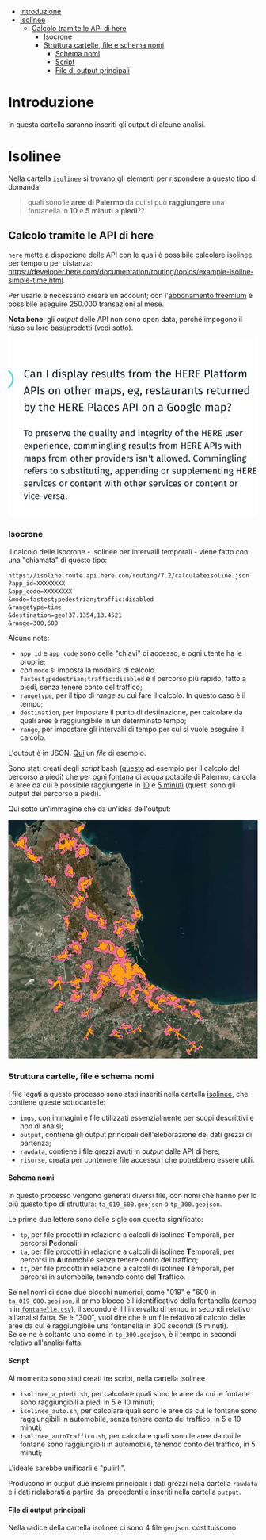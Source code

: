 - [Introduzione](#introduzione)
- [Isolinee](#isolinee)
  - [Calcolo tramite le API di here](#calcolo-tramite-le-api-di-here)
    - [Isocrone](#isocrone)
    - [Struttura cartelle, file e schema nomi](#struttura-cartelle-file-e-schema-nomi)
      - [Schema nomi](#schema-nomi)
      - [Script](#script)
      - [File di output principali](#file-di-output-principali)

# Introduzione

In questa cartella saranno inseriti gli output di alcune analisi.

# Isolinee

Nella cartella [`isolinee`](./isolinee) si trovano gli elementi per rispondere a questo tipo di domanda:

> quali sono le **aree di Palermo** da cui si può **raggiungere** una fontanella in **10** e **5** **minuti** a **piedi**??

## Calcolo tramite le API di here

`here` mette a dispozione delle API con le quali è possibile calcolare isolinee per tempo o per distanza: <https://developer.here.com/documentation/routing/topics/example-isoline-simple-time.html>.

Per usarle è necessario creare un account; con l'[abbonamento freemium](https://developer.here.com/blog/our-here-freemium-developer-plan-in-detail) è possibile eseguire 250.000 transazioni al mese.

**Nota bene**: gli *output* delle API non sono open data, perché impogono il riuso su loro basi/prodotti (vedi sotto).

![](./isolinee/imgs/hereTOS.png)

### Isocrone

Il calcolo delle isocrone - isolinee per intervalli temporali - viene fatto con una "chiamata" di questo tipo:

```
https://isoline.route.api.here.com/routing/7.2/calculateisoline.json
?app_id=XXXXXXXX
&app_code=XXXXXXXX
&mode=fastest;pedestrian;traffic:disabled
&rangetype=time
&destination=geo!37.1354,13.4521
&range=300,600
```

Alcune note:

- `app_id` e `app_code` sono delle "chiavi" di accesso, e ogni utente ha le proprie;
- con `mode` si imposta la modalità di calcolo. `fastest;pedestrian;traffic:disabled` è il percorso più rapido, fatto a piedi, senza tenere conto del traffico;
- `rangetype`, per il tipo di *range* su cui fare il calcolo. In questo caso è il tempo;
- `destination`, per impostare il punto di destinazione, per calcolare da quali aree è raggiungibile in un determinato tempo;
- `range`, per impostare gli intervalli di tempo per cui si vuole eseguire il calcolo.

L'output è in JSON. [Qui](./isolinee/rawdata/tp_001.json) un *file* di esempio.

Sono stati creati degli *script* bash ([questo](./isolinee/isolinee_a_piedi.sh) ad esempio per il calcolo del percorso a piedi) che per [ogni fontana](./isolinee/source.tsv) di acqua potabile di Palermo, calcola le aree da cui è possibile raggiungerle in [10](./isolinee/tp_600.geojson) e [5 minuti](./isolinee/tp_300.geojson) (questi sono gli output del percorso a piedi).

Qui sotto un'immagine che da un'idea dell'output:

![](./isolinee/imgs/tp_300_600.png)

### Struttura cartelle, file e schema nomi

I file legati a questo processo sono stati inseriti nella cartella [isolinee](./isolinee), che contiene queste sottocartelle:

- `imgs`, con immagini e file utilizzati essenzialmente per scopi descrittivi e non di analsi;
- `output`, contiene gli output principali dell'eleborazione dei dati grezzi di partenza;
- `rawdata`, contiene i file grezzi avuti in *output* dalle API di here;
- `risorse`, creata per contenere file accessori che potrebbero essere utili.

#### Schema nomi

In questo processo vengono generati diversi file, con nomi che hanno per lo più questo tipo di struttura: `ta_019_600.geojson` o `tp_300.geojson`.

Le prime due lettere sono delle sigle con questo significato:

- `tp`, per file prodotti in relazione a calcoli di isolinee **T**emporali, per percorsi **P**edonali;
- `ta`, per file prodotti in relazione a calcoli di isolinee **T**emporali, per percorsi in **A**utomobile senza tenere conto del traffico;
- `tt`, per file prodotti in relazione a calcoli di isolinee **T**emporali, per percorsi in automobile, tenendo conto del **T**raffico.

Se nel nomi ci sono due blocchi numerici, come "019" e "600 in `ta_019_600.geojson`, il primo blocco è l'identificativo della fontanella (campo `n` in [`fontanelle.csv`](./risorse/fontanelle.csv)), il secondo è il l'intervallo di tempo in secondi relativo all'analisi fatta. Se è "300", vuol dire che è un file relativo al calcolo delle aree da cui è raggiungibile una fontanella in 300 secondi (5 minuti).<br>
Se ce ne è soltanto uno come in `tp_300.geojson`, è il tempo in secondi relativo all'analisi fatta.

#### Script

Al momento sono stati creati tre script, nella cartella isolinee

- `isolinee_a_piedi.sh`, per calcolare quali sono le aree da cui le fontane sono raggiungibili a piedi in 5 e 10 minuti;
- `isolinee_auto.sh`, per calcolare quali sono le aree da cui le fontane sono raggiungibili in automobile, senza tenere conto del traffico, in 5 e 10 minuti;
- `isolinee_autoTraffico.sh`, per calcolare quali sono le aree da cui le fontane sono raggiungibili in automobile, tenendo conto del traffico, in 5 minuti;

L'ideale sarebbe unificarli e "pulirli".

Producono in output due insiemi principali: i dati grezzi nella cartella `rawdata` e i dati rielaborati a partire dai precedenti e inseriti nella cartella `output`.

#### File di output principali

Nella radice della cartella isolinee ci sono 4 file `geojson`: costituiscono
